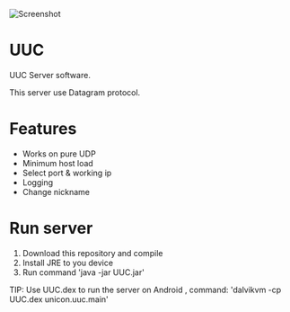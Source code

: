 ![Screenshot](https://github.com/qbaddev/uuc/raw/master/image.png)

# UUC
UUC Server software.

This server use Datagram protocol.

# Features
* Works on pure UDP
* Minimum host load
* Select port & working ip
* Logging
* Change nickname

# Run server
1. Download this repository and compile
2. Install JRE to you device
3. Run command 'java -jar UUC.jar'

TIP:
Use UUC.dex to run the server on Android , command: 'dalvikvm -cp UUC.dex unicon.uuc.main'
